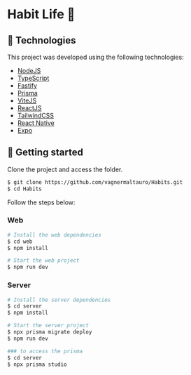 # Habit Life 💪

## 🧪 Technologies

This project was developed using the following technologies:

- [NodeJS](https://nodejs.org/)
- [TypeScript](https://www.typescriptlang.org/)
- [Fastify](https://www.fastify.io/)
- [Prisma](https://www.prisma.io/)
- [ViteJS](https://vitejs.dev/)
- [ReactJS](https://reactjs.org/)
- [TailwindCSS](https://tailwindcss.com/)
- [React Native](https://reactnative.dev/)
- [Expo](https://expo.io/)

## 🚀 Getting started

Clone the project and access the folder.

```bash
$ git clone https://github.com/vagnermaltauro/Habits.git
$ cd Habits
```

Follow the steps below:

### Web

```bash
# Install the web dependencies
$ cd web
$ npm install

# Start the web project
$ npm run dev
```

### Server

```bash
# Install the server dependencies
$ cd server
$ npm install

# Start the server project
$ npx prisma migrate deploy
$ npm run dev

### to access the prisma
$ cd server
$ npx prisma studio
